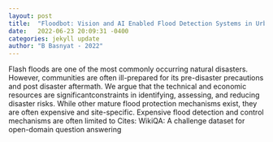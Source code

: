 ```yaml
---
layout: post
title:  "Floodbot: Vision and AI Enabled Flood Detection Systems in Urban Environment"
date:   2022-06-23 20:09:31 -0400
categories: jekyll update
author: "B Basnyat - 2022"
---
```

Flash floods are one of the most commonly occurring natural disasters. However, communities are often ill-prepared for its pre-disaster precautions and post disaster aftermath. We argue that the technical and economic resources are significantconstraints in identifying, assessing, and reducing disaster risks. While other mature flood protection mechanisms exist, they are often expensive and site-specific. Expensive flood detection and control mechanisms are often limited to  Cites: WikiQA: A challenge dataset for open-domain question answering